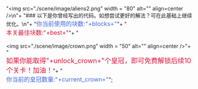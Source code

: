 "<img src=\"./scene/image/aliens2.png\" width = \"80\" alt=\"\" align=center />\n"+
"### 以下是你曾经写出的代码。如想尝试更好的解法？可在此基础上继续优化。\n"+
"<font color=#4169E1 size=3>你当前使用的块数:"+blocks+"</font>"+
"<br/><font color=#DC143C size=3>本关最佳块数:"+best+"</font>"+
"<br/><br/><img src=\"./scene/image/crown.png\" width = \"50\" alt=\"\" align=center />"+
"<br/><font color=#DC143C size=4>如果你能取得"+unlock_crown+"个皇冠，即可免费解锁后续10个关卡！加油！</font>"+
"<br/><font color=#4169E1 size=3>你当前的皇冠数量:"+current_crown+"</font>";
